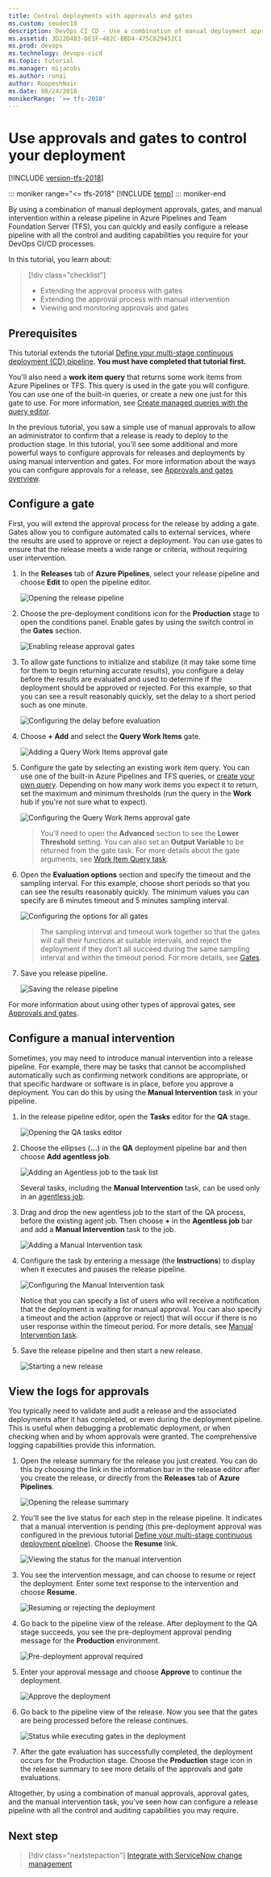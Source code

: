 ```yaml
---
title: Control deployments with approvals and gates 
ms.custom: seodec18
description: DevOps CI CD - Use a combination of manual deployment approvals, gates, and manual intervention to control your deployment in Azure Pipelines and TFS
ms.assetid: 3D22D4B3-DE1F-482C-BBD4-475C829452C1
ms.prod: devops
ms.technology: devops-cicd
ms.topic: tutorial
ms.manager: mijacobs
ms.author: ronai
author: RoopeshNair
ms.date: 08/24/2018
monikerRange: '>= tfs-2018'
---
```


# Use approvals and gates to control your deployment

[!INCLUDE [version-tfs-2018](../_shared/version-tfs-2018.md)]

::: moniker range="<= tfs-2018"
[!INCLUDE [temp](../_shared/concept-rename-note.md)]
::: moniker-end

By using a combination of manual deployment approvals, gates, and manual
intervention within a release pipeline in Azure Pipelines and Team Foundation Server (TFS), you can quickly and easily configure
a release pipeline with all the control and auditing capabilities you require
for your DevOps CI/CD processes.

In this tutorial, you learn about:

> [!div class="checklist"]
> * Extending the approval process with gates
> * Extending the approval process with manual intervention
> * Viewing and monitoring approvals and gates

## Prerequisites

This tutorial extends the tutorial [Define your multi-stage
continuous deployment (CD) pipeline](define-multistage-release-process.md).
**You must have completed that tutorial first.**

You'll also need a **work item query** that returns some work items from
Azure Pipelines or TFS. This query is used in the gate you
will configure. You can use one of the built-in queries, or create a
new one just for this gate to use. For more information, see
[Create managed queries with the query editor](../../boards/queries/using-queries.md).

In the previous tutorial, you saw a simple use of manual approvals to allow an administrator
to confirm that a release is ready to deploy to the production stage. In this 
tutorial, you'll see some additional and more powerful ways to configure approvals 
for releases and deployments by using manual intervention and gates.
For more information about the ways you can configure approvals for a release,
see [Approvals and gates overview](../release/approvals/index.md).

<a name="configure-gate"></a>

## Configure a gate

First, you will extend the approval process for the release by adding a gate.
Gates allow you to configure automated calls to external services, where the results
are used to approve or reject a deployment. You can use gates to ensure that the release
meets a wide range or criteria, without requiring user intervention.

1. In the **Releases** tab of **Azure Pipelines**, select your release
   pipeline and choose **Edit** to open the pipeline editor.

   ![Opening the release pipeline](_img/deploy-using-approvals/open-pipeline.png)

1. Choose the pre-deployment conditions icon for the **Production** stage to
   open the conditions panel. Enable gates by using the switch control in the **Gates** section.   

   ![Enabling release approval gates](_img/deploy-using-approvals/gates-01.png)
 
1. To allow gate functions to initialize and stabilize (it may take some time for them
   to begin returning accurate results), you configure a delay before the results
   are evaluated and used to determine if the deployment should be approved or rejected.
   For this example, so that you can see a result reasonably quickly, set the delay
   to a short period such as one minute.

   ![Configuring the delay before evaluation](_img/deploy-using-approvals/gates-02.png)

1. Choose **+ Add** and select the **Query Work Items** gate.

   ![Adding a Query Work Items approval gate](_img/deploy-using-approvals/gates-03.png)

1. Configure the gate by selecting an existing work item query. You can use one of the built-in
   Azure Pipelines and TFS queries, or [create your own query](../../boards/queries/using-queries.md).
   Depending on how many work items you expect it to return, set the maximum and minimum
   thresholds (run the query in the **Work** hub if you're not sure what to expect).

   ![Configuring the Query Work Items approval gate](_img/deploy-using-approvals/gates-04.png)

   > You'll need to open the **Advanced** section to see the **Lower Threshold** setting.
   > You can also set an **Output Variable** to be returned from the gate task. 
   > For more details about the gate arguments, see [Work Item Query task](../tasks/utility/work-item-query.md).

1. Open the **Evaluation options** section and specify the timeout and the sampling interval.
   For this example, choose short periods so that you can see the results reasonably quickly.
   The minimum values you can specify are 6 minutes timeout and 5 minutes sampling interval.

   ![Configuring the options for all gates](_img/deploy-using-approvals/gates-05.png)

   >The sampling interval and timeout work together so that the gates will call their functions
   at suitable intervals, and reject the deployment if they don't all succeed during the same sampling
   interval and within the timeout period.
   For more details, see [Gates](../release/approvals/gates.md).

1. Save you release pipeline.

   ![Saving the release pipeline](_img/deploy-using-approvals/gates-06.png)

For more information about using other types of approval gates, see [Approvals and gates](../release/approvals/index.md).

<!-- TBD - ADD GATE TASK TO TASKS LIST -->

<a name="configure-maninter"></a>
   
## Configure a manual intervention

Sometimes, you may need to introduce manual intervention into a release pipeline.
For example, there may be tasks that cannot be accomplished automatically such as
confirming network conditions are appropriate, or that specific hardware or software 
is in place, before you approve a deployment. You can do this by using the **Manual
Intervention** task in your pipeline.

1. In the release pipeline editor, open the **Tasks** editor for the **QA** stage.

   ![Opening the QA tasks editor](_img/deploy-using-approvals/open-qa-tasks.png)

1. Choose the ellipses (**...**) in the **QA** deployment pipeline bar and then choose **Add agentless job**.

   ![Adding an Agentless job to the task list](_img/deploy-using-approvals/add-agentless-phase.png)

   Several tasks, including the **Manual Intervention** task, can be used only in an
   [agentless job](../process/phases.md#server-jobs).

1. Drag and drop the new agentless job to the start of the QA process, before the existing agent job.
   Then choose **+** in the **Agentless job** bar and add a **Manual Intervention** task to the job.

   ![Adding a Manual Intervention task](_img/deploy-using-approvals/add-maninter-task.png)

1. Configure the task by entering a message (the **Instructions**) to display when it executes and pauses the release pipeline.

   ![Configuring the Manual Intervention task](_img/deploy-using-approvals/manual-intervention-task.png)

   Notice that you can specify a list of users who will receive a notification that the deployment
   is waiting for manual approval. You can also specify a timeout and the action (approve or reject)
   that will occur if there is no user response within the timeout period.
   For more details, see [Manual Intervention task](../tasks/utility/manual-intervention.md).

1. Save the release pipeline and then start a new release.

   ![Starting a new release](_img/deploy-using-approvals/start-release.png)

<a name="view-approvals"></a>

## View the logs for approvals 

You typically need to validate and audit a release and the associated deployments
after it has completed, or even during the deployment pipeline. This is useful when
debugging a problematic deployment, or when checking when and by whom approvals were
granted. The comprehensive logging capabilities provide this information.

1. Open the release summary for the release you just created. You can do this by choosing the
   link in the information bar in the release editor after you create the release,
   or directly from the **Releases** tab of **Azure Pipelines**.

   ![Opening the release summary](_img/deploy-using-approvals/open-summary.png)

1. You'll see the live status for each step in the release pipeline. It indicates that a 
   manual intervention is pending (this pre-deployment approval was configured in the
   previous tutorial [Define your multi-stage continuous deployment pipeline](define-multistage-release-process.md)).
   Choose the **Resume** link.  

   ![Viewing the status for the manual intervention](_img/deploy-using-approvals/view-log-03.png)

1. You see the intervention message, and can choose to resume or reject the deployment.
   Enter some text response to the intervention and choose **Resume**.

   ![Resuming or rejecting the deployment](_img/deploy-using-approvals/view-log-01.png)
   
1. Go back to the pipeline view of the release. After deployment to the QA stage succeeds,
   you see the pre-deployment approval pending message for the **Production** environment.

   ![Pre-deployment approval required](_img/deploy-using-approvals/view-log-05.png)

1. Enter your approval message and choose **Approve** to continue the deployment.

   ![Approve the deployment](_img/deploy-using-approvals/view-log-06.png)

1. Go back to the pipeline view of the release. Now you see that the gates are being processed before the release continues.  

   ![Status while executing gates in the deployment](_img/deploy-using-approvals/view-log-04.png)

1. After the gate evaluation has successfully completed, the deployment occurs for the Production stage.
   Choose the **Production** stage icon in the release summary to see more details of the approvals and gate evaluations.

Altogether, by using a combination of manual approvals, approval gates, and the manual
intervention task, you've seen how can configure a release pipeline with all the control and
auditing capabilities you may require.

## Next step

> [!div class="nextstepaction"]
> [Integrate with ServiceNow change management](approvals/servicenow.md)
